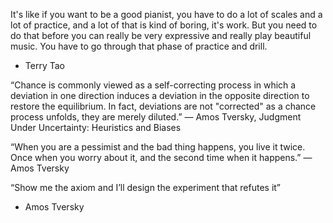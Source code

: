 It's like if you want to be a good pianist,
you have to do a lot of scales and a lot of practice,
and a lot of that is kind of boring, it's work.
But you need to do that before you can really be very expressive and really play beautiful music.
You have to go through that phase of practice and drill.
- Terry Tao

“Chance is commonly viewed as a self-correcting process in which a deviation in one direction induces a deviation in the opposite direction to restore the equilibrium. In fact, deviations are not "corrected" as a chance process unfolds, they are merely diluted.” 
― Amos Tversky, Judgment Under Uncertainty: Heuristics and Biases

“When you are a pessimist and the bad thing happens, you live it twice. Once when you worry about it, and the second time when it happens.” 
― Amos Tversky

“Show me the axiom and I’ll design the experiment that refutes it”
- Amos Tversky
